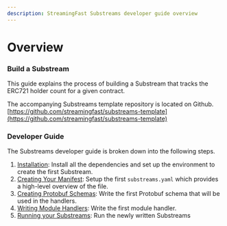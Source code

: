 ```yaml
---
description: StreamingFast Substreams developer guide overview
---
```


# Overview

### Build a Substream

This guide explains the process of building a Substream that tracks the ERC721 holder count for a given contract.

The accompanying Substreams template repository is located on Github. [https://github.com/streamingfast/substreams-template](https://github.com/streamingfast/substreams-template)

### Developer Guide

The Substreams developer guide is broken down into the following steps.

1. [Installation](installation-requirements.md): Install all the dependencies and set up the environment to create the first Substream.
2. [Creating Your Manifest](creating-your-manifest.md): Setup the first `substreams.yaml` which provides a high-level overview of the file.
3. [Creating Protobuf Schemas](creating-protobuf-schemas.md): Write the first Protobuf schema that will be used in the handlers.
4. [Writing Module Handlers](writing-module-handlers.md): Write the first module handler.
5. [Running your Substreams](running-substreams.md): Run the newly written Substreams

